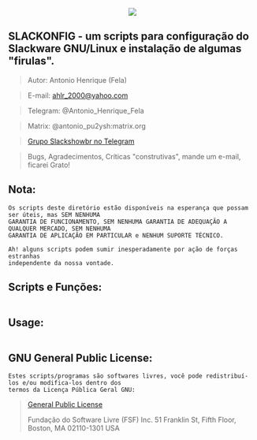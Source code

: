 <p align="center" width="100%">
    <img src="https://bytebucket.org/ahlrodrigues/slackonfig/raw/adca69d05d4b9db0ee9cfa65f54cad4e87dabad7/imgs/Slackware1.png">
</p>



**SLACKONFIG** - um scripts para configuração do Slackware GNU/Linux e instalação de algumas "firulas".
--------------



>Autor: Antonio Henrique (Fela)

>E-mail: ahlr_2000@yahoo.com

>Telegram: @Antonio_Henrique_Fela

>Matrix: @antonio_pu2ysh:matrix.org

>[Grupo Slackshowbr no Telegram](https://t.me/slackshowbr)



>Bugs, Agradecimentos, Críticas "construtivas", mande um e-mail, ficarei Grato!



**Nota:**
----------
```
Os scripts deste diretório estão disponíveis na esperança que possam ser úteis, mas SEM NENHUMA
GARANTIA DE FUNCIONAMENTO, SEM NENHUMA GARANTIA DE ADEQUAÇÃO A QUALQUER MERCADO, SEM NENHUMA
GARANTIA DE APLICAÇÃO EM PARTICULAR e NENHUM SUPORTE TÉCNICO.

Ah! alguns scripts podem sumir inesperadamente por ação de forças estranhas
independente da nossa vontade.
```


**Scripts e Funções:**
----------------------
```

```


Usage:
------
```

```


**GNU General Public License:**
-------------------------------
```
Estes scripts/programas são softwares livres, você pode redistribuí-los e/ou modifica-los dentro dos
termos da Licença Pública Geral GNU:
```
> [General Public License](https://pt.wikipedia.org/wiki/GNU_General_Public_License)
>
>Fundação do Software Livre (FSF) Inc. 51 Franklin St, Fifth Floor, Boston, MA 02110-1301 USA
